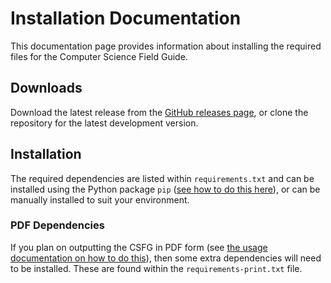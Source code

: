 # Installation Documentation

This documentation page provides information about installing the required files for the Computer Science Field Guide.

## Downloads

Download the latest release from the [GitHub releases page](https://github.com/uccser/cs-field-guide/releases), or clone the repository for the latest development version.

## Installation

The required dependencies are listed within `requirements.txt` and can be installed using the Python package `pip` ([see how to do this here](https://pip.pypa.io/en/stable/user_guide/#requirements-files)), or can be manually installed to suit your environment.

### PDF Dependencies

If you plan on outputting the CSFG in PDF form (see [the usage documentation on how to do this](usage.md)), then some extra dependencies will need to be installed. These are found  within the `requirements-print.txt` file.

